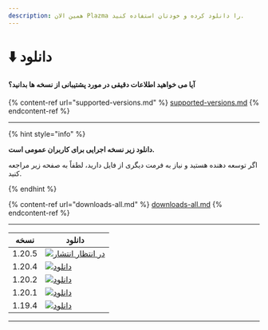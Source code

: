 ```yaml
---
description: همین الان Plazma را دانلود کرده و خودتان استفاده کنید.
---
```


# ⬇️ دانلود

#### آیا می خواهید اطلاعات دقیقی در مورد پشتیبانی از نسخه ها بدانید؟

{% content-ref url="supported-versions.md" %}
[supported-versions.md](supported-versions.md)
{% endcontent-ref %}

***

{% hint style="info" %}

**دانلود زیر نسخه اجرایی برای کاربران عمومی است.**

اگر توسعه دهنده هستید و نیاز به فرمت دیگری از فایل دارید، لطفاً به صفحه زیر مراجعه کنید.

{% endhint %}

{% content-ref url="downloads-all.md" %}
[downloads-all.md](downloads-all.md)
{% endcontent-ref %}

***

<table data-view="cards">
    <thead>
        <tr>
            <th>نسخه</th>
            <th>دانلود</th>
        </tr>
    </thead>
    <tbody>
        <tr>
            <td>1.20.5</td>
            <td><a href="">
                <img src="https://badge.plazmamc.org/0/در انتظار انتشار" alt="در انتظار انتشار">
            </a></td>
        </tr>
        <tr>
            <td>1.20.4</td>
            <td><a href="https://dl.plazmamc.org/1.20.4/">
                <img src="https://badge.plazmamc.org/1/دانلود" alt="دانلود">
            </a></td>
        </tr>
        <tr>
            <td>1.20.2</td>
            <td><a href="https://dl.plazmamc.org/1.20.2/">
                <img src="https://badge.plazmamc.org/1/دانلود" alt="دانلود">
            </a></td>
        </tr>
        <tr>
            <td>1.20.1</td>
            <td><a href="https://dl.plazmamc.org/1.20.1/">
                <img src="https://badge.plazmamc.org/1/دانلود" alt="دانلود">
            </a></td>
        </tr>
        <tr>
            <td>1.19.4</td>
            <td><a href="https://dl.plazmamc.org/1.19.4/">
                <img src="https://badge.plazmamc.org/1/دانلود" alt="دانلود">
            </a></td>
        </tr>
    </tbody>
</table>

***

